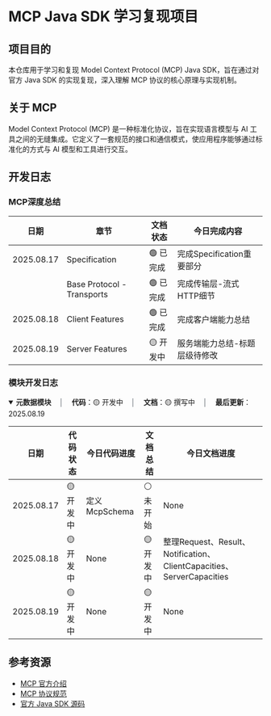 # MCP Java SDK 学习复现项目

## 项目目的

本仓库用于学习和复现 Model Context Protocol (MCP) Java SDK，旨在通过对官方 Java SDK 的实现复现，深入理解 MCP 协议的核心原理与实现机制。

## 关于 MCP

Model Context Protocol (MCP) 是一种标准化协议，旨在实现语言模型与 AI 工具之间的无缝集成。它定义了一套规范的接口和通信模式，使应用程序能够通过标准化的方式与 AI 模型和工具进行交互。

## 开发日志

### MCP深度总结
| 日期         | 章节                         | 文档状态   | 今日完成内容              |
|------------|----------------------------|--------|---------------------|
| 2025.08.17 | Specification              | 🟢 已完成 | 完成Specification重要部分 |
|            | Base Protocol - Transports | 🟢 已完成 | 完成传输层-流式HTTP细节      |
| 2025.08.18 | Client Features            | 🟢 已完成 | 完成客户端能力总结           |
| 2025.08.19 | Server Features            | 🟡 开发中 | 服务端能力总结-标题层级待修改     |

### 模块开发日志
<details open>
<summary>
<span style="font-size:1.0em;color:#222222"><strong>元数据模块</strong></span>
<span style="color:#586069; margin: 0 12px">│</span>
<strong>代码</strong>：🟡 开发中
<span style="color:#586069; margin: 0 12px">│</span>
<strong>文档</strong>：🟡 撰写中
<span style="color:#586069; margin: 0 12px">│</span>
<strong>最后更新</strong>：2025.08.19
</summary>

| 日期         | 代码状态   | 今日代码进度      | 文档总结   | 今日文档进度                                                          |
|------------|--------|-------------|--------|-----------------------------------------------------------------|
| 2025.08.17 | 🟡 开发中 | 定义McpSchema | ⚪ 未开始  | None                                                            |
| 2025.08.18 | 🟡 开发中 | None        | 🟡 开发中 | 整理Request、Result、Notification、ClientCapacities、ServerCapacities |
| 2025.08.19 | 🟡 开发中 | None        | 🟡 开发中 | None                                                            |

</details>

## 参考资源

- [MCP 官方介绍](https://modelcontextprotocol.io/docs/getting-started/intro)
- [MCP 协议规范](https://modelcontextprotocol.io/specification/2025-06-18)
- [官方 Java SDK 源码](https://github.com/modelcontextprotocol/java-sdk)
